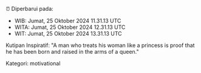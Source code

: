 ⏰ Diperbarui pada:
- WIB: Jumat, 25 Oktober 2024 11.31.13 UTC
- WITA: Jumat, 25 Oktober 2024 12.31.13 UTC
- WIT: Jumat, 25 Oktober 2024 13.31.13 UTC

Kutipan Inspiratif:
"A man who treats his woman like a princess is proof that he has been born and raised in the arms of a queen."


Kategori: motivational


